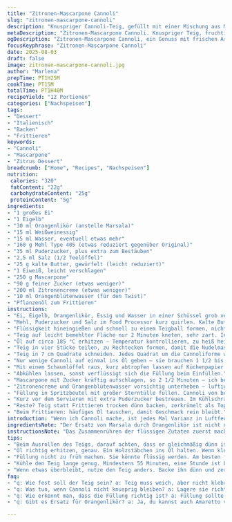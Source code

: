 ```yaml
---
title: "Zitronen-Mascarpone Cannoli"
slug: "zitronen-mascarpone-cannoli"
description: "Knuspriger Cannoli-Teig, gefüllt mit einer Mischung aus Mascarpone, Zitronencreme und einem Hauch Orangenblütenwasser. Teig mit Weinvinegar und Orangenlikör statt Marsala. Leicht süßer Geschmack, zarte Zitrusaromen. Perfekt frittiert, nicht zu dunkel, und cremig gefüllt. Frisch zu servieren, sonst wird die Haut zu weich. Klassiker mit kleinem Twist und nussfrei."
metaDescription: "Zitronen-Mascarpone Cannoli. Knuspriger Teig, fruchtige Füllung. Ideales Dessert für besondere Anlässe."
ogDescription: "Zitronen-Mascarpone Cannoli, ein Genuss mit frischen Aromen. Knuspriger Teig und cremige Füllung warten auf dich."
focusKeyphrase: "Zitronen-Mascarpone Cannoli"
date: 2025-08-03
draft: false
image: zitronen-mascarpone-cannoli.jpg
author: "Marlena"
prepTime: PT1H25M
cookTime: PT15M
totalTime: PT1H40M
recipeYield: "12 Portionen"
categories: ["Nachspeisen"]
tags:
- "Dessert"
- "Italienisch"
- "Backen"
- "Frittieren"
keywords:
- "Cannoli"
- "Mascarpone"
- "Zitrus Dessert"
breadcrumb: ["Home", "Recipes", "Nachspeisen"]
nutrition: 
 calories: "320"
 fatContent: "22g"
 carbohydrateContent: "25g"
 proteinContent: "5g"
ingredients:
- "1 großes Ei"
- "1 Eigelb"
- "30 ml Orangenlikör (anstelle Marsala)"
- "15 ml Weißweinessig"
- "15 ml Wasser, eventuell etwas mehr"
- "160 g Mehl Type 405 (etwas reduziert gegenüber Original)"
- "35 ml Puderzucker, plus extra zum Bestäuben"
- "2,5 ml Salz (1/2 Teelöffel)"
- "25 g kalte Butter, gewürfelt (leicht reduziert)"
- "1 Eiweiß, leicht verschlagen"
- "250 g Mascarpone"
- "90 g feiner Zucker (etwas weniger)"
- "200 ml Zitronencreme (etwas weniger)"
- "10 ml Orangenblütenwasser (für den Twist)"
- "Pflanzenöl zum Frittieren"
instructions:
- "Ei, Eigelb, Orangenlikör, Essig und Wasser in einer Schüssel grob vermischen. Keine Angst vorm Geruch; das Essignote balanciert die Süße."
- "Mehl, Puderzucker und Salz im Food Processor kurz quirlen. Kalte Butterstücke darin einarbeiten, bis die Mischung sehr krümelig ist — wichtig für den späteren Biss."
- "Flüssigkeit hineingießen und schnell zu einem Teigball formen, nicht lange kneten. Falls trocken, eintropfenweise noch Wasser zugeben."
- "Teig auf leicht bemehlter Fläche nur 2 Minuten kneten, sehr zart. In Frischhaltefolie wickeln und mindestens 55 Minuten kühlen – ohne Eile, sonst reisst der Teig später."
- "Öl auf circa 185 °C erhitzen – Temperatur kontrollieren, zu heiß heißt verbrennen, zu kalt ergibt fette, labbrige Röhren."
- "Teig in vier Stücke teilen, zu Rechtecken formen, damit die Nudelmaschine sie packt. Nach und nach auf 1,2 mm Dicke ausrollen, immer bestäuben, sonst klebt’s wie verrückt."
- "Teig in 7 cm Quadrate schneiden. Jedes Quadrat um die Cannoliforme wickeln, Eiweiß vorsichtig als Kleber verwenden, sonst springt der Teig beim Frittieren auf."
- "Nur wenige Cannoli auf einmal ins Öl geben – sie brauchen 1 1/2 bis 2 Minuten, bis sie goldbraun knusprig sind. Bläschen an der Oberfläche sind ein guter Indikator."
- "Mit einem Schaumlöffel raus, kurz abtropfen lassen auf Küchenpapier. Noch heiß vorsichtig von der Form lösen, sonst zerreißen sie."
- "Abkühlen lassen, sonst verflüssigt sich die Füllung beim Einfüllen."
- "Mascarpone mit Zucker kräftig aufschlagen, so 2 1/2 Minuten – ich beobachte, wenn die Mischung leicht glänzt und cremig ist, ist richtig."
- "Zitronencreme und Orangenblütenwasser vorsichtig unterheben – luftig soll es bleiben, nicht zu flüssig."
- "Füllung in Spritzbeutel mit großer Sterntülle füllen. Cannoli von beiden Seiten füllen, aufpassen, dass keine Luftblasen bleiben."
- "Kurz vor dem Servieren mit extra Puderzucker bestreuen. Im Kühlschrank lagern, aber besser frisch, sonst weicht die Hülle auf."
- "Reste? Teig statt Frittieren trocken dünn backen, zerkrümelt als Topping für Joghurt – geht schnell."
- "Beim Frittieren: häufiges Öl tauschen, damit Geschmack rein bleibt."
introduction: "Wenn ich Cannoli mache, ist jedes Mal Varianz in Luftfeuchte und Teiggefühl – nie wie erwartet. Das Spiel zwischen festem Teig und luftiger Füllung ist eine Kunst. Zitronencreme statt klassischem Vanille oder Tee-Frucht bringt frische Säure, die ich durch die Orangenblütentropfen noch unterstreiche. Im Laufe der Jahre lernte ich: Nicht nur Hitze, sondern das Auge zählt – die Farbe des Teigs verrät alles. Anfangen mit zurückhaltendem Zucker und lieber in der Füllung sauber dosieren. Kühlung nicht unterschätzen, weder bei Teig noch Creme. Wenn du dich an die Basics hältst, kannst du experimentieren, ohne dass das Ergebnis matschig wird oder zu trocken. Trennung der Kochphasen spart Nerven. Und im Ernst – die Füllung nicht zu früh rein, sonst geht der Knusper-Effekt verloren."
ingredientsNote: "Der Ersatz von Marsala durch Orangenlikör ist nicht nur Geschmackssache; der weniger süße Orangenlikör gibt eine fruchtige Note und passt besser zu Zitrusaromen. Weißweinessig ist wie Essenz hier, sorgt für die Teigstruktur, ohne Zitrone zu übertönen. Mehl ist etwas weniger als im Original, damit der Teig nicht zu fest wird; wird sonst schnell spröde. Butter kalt, in kleinen Stücken, entscheidend zum Teigknusprigwerden. Puderzucker für die Süße, grobkörniger Zucker futtert sich manchmal nicht richtig in die Creme. Orangenblütenwasser gibt das gewisse Etwas, perfekt für die Zitronencreme und überraschend in Kombination. Beim Frittieren kein billiges Öl nehmen, sonst ranzig und Nachgeschmack. Kleine Portionen frittiert halten die Temperatur im Topf stabil, das erhöht den Effekt der Knusprigkeit."
instructionsNote: "Das Zusammenrühren der flüssigen Zutaten zuerst macht es leichter, die Menge genau zu dosieren und zu kontrollieren, dass der Essig nicht zu dominant wird. Butter in Mehl einarbeiten bis sandig fühlt sich an wie kleine Kiesel – hilft der Krumenbildung. Teig nicht zu lange kneten, sonst verklebt er und wird zäh. Der Kühlschritt ist ein Geheimtipp, der oft verpasst wird; teig wird viel elastischer und lässt sich besser dünn ausrollen. Beim Ausrollen unbedingt Mehl verwenden, der Teig darf nicht kleben, sonst reißen die röllchen beim Frittieren sofort. Eiweiß als Kleber, nicht vergessen – sonst fällt die Hülle auseinander. Temperatur vom Öl prüfen mit Holzstäbchen: wenn kleine Bläschen aufsteigen, passt’s. Nach dem Frittieren sofort von der Form lösen, sonst klebt und reißt es. Füllung nicht zu flüssig, sonst fließt sie heraus, leicht festcremig und luftig richtig. Kühlen, aber nicht eiskalt, sonst verliert die Creme Geschmack. Das Füllen macht Spaß, mit Spritzbeutel geht’s schnell. Direkt vor dem Servieren bestäuben – Puderzucker zieht sonst in die Schale ein und mindert Knusprigkeit. Wenn etwas übrig bleibt, aufpassen, dass die Hülle nicht weich wird, sonst doppelt frisch machen oder anders verwenden."
tips:
- "Beim Ausrollen des Teigs, darauf achten, dass er gleichmäßig dünn ist. Dickere Stellen werden zäh. Verwende viel Mehl, damit der Teig nicht klebt. Wenn er reißt, kann es frustrierend sein. Mit Geduld arbeiten."
- "Öl richtig erhitzen, genau. Ein Holzstäbchen ins Öl halten. Wenn kleine Bläschen aufsteigen, passt es. Zu heiß und der Teig verbrennt, zu kalt und sie werden fettig. Temperatur ist entscheidend."
- "Füllung nicht zu früh machen. Sie könnte flüssig werden. Am besten frisch füllen. Mascarpone kräftig aufschlagen, damit sie schön cremig bleibt. Ein Spritzbeutel vereinfacht das Füllen, schnelles Arbeiten!"
- "Kühle den Teig lange genug. Mindestens 55 Minuten, eine Stunde ist besser. Er wird elastischer und lässt sich gut ausrollen. Mach einfach mal einen Test, wenn du es zu kurz hältst. Es macht einen großen Unterschied."
- "Wenn etwas überbleibt, nutze den Teig anders. Backe ihn dünn und zerbrösele ihn für Joghurt. Du suchst einen neuen Ansatz. Übrig gebliebene Füllung? In einer kleinen Schüssel kühl lagern."
faq:
- "q: Wie fest soll der Teig sein? a: Teig muss weich, aber nicht klebrig sein. Wenn er bricht, zu trocken. Nach dem Kühlen gut kneten. Wenn er zu fest ist, mehr Wasser."
- "q: Was tun, wenn Cannoli nicht knusprig bleiben? a: Lagere sie richtig, nicht zu lange aufbewahren. Kühlung nur kurz. Vor dem Servieren bestäuben. Frisch füllen, damit die Schale crunchig bleibt."
- "q: Wie erkennt man, dass die Füllung richtig ist? a: Füllung sollte cremig und leicht fest sein. Nicht flüssig, sonst läuft sie heraus. Mascarpone und Zucker gut vermischen, bis glänzend."
- "q: Gibt es Ersatz für Orangenlikör? a: Ja, du kannst auch Amaretto verwenden. Orangenmarmelade ist eine Alternative. Geschmack wird aber variieren. Markiere die Unterschiede für deine Gäste."

---
```

